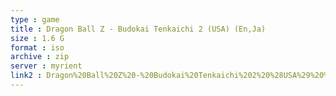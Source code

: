 ```yaml
---
type : game
title : Dragon Ball Z - Budokai Tenkaichi 2 (USA) (En,Ja)
size : 1.6 G
format : iso
archive : zip
server : myrient
link2 : Dragon%20Ball%20Z%20-%20Budokai%20Tenkaichi%202%20%28USA%29%20%28En%2CJa%29
---
```

